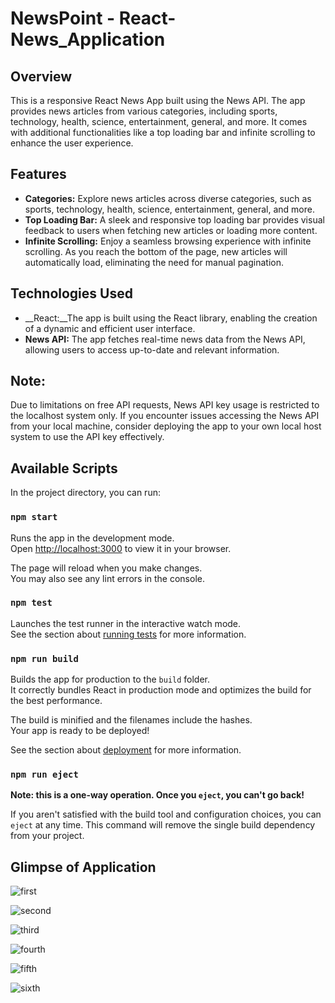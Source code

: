 # NewsPoint - React-News_Application

## Overview
This is a responsive React News App built using the News API. The app provides news articles from various categories, including sports, technology, health, science, entertainment, general, and more. It comes with additional functionalities like a top loading bar and infinite scrolling to enhance the user experience.

## Features
* __Categories:__ Explore news articles across diverse categories, such as sports, technology, health, science, entertainment, general, and more.
* __Top Loading Bar:__ A sleek and responsive top loading bar provides visual feedback to users when fetching new articles or loading more content.
* __Infinite Scrolling:__ Enjoy a seamless browsing experience with infinite scrolling. As you reach the bottom of the page, new articles will automatically load, eliminating the need for manual pagination.

## Technologies Used
* __React:__The app is built using the React library, enabling the creation of a dynamic and efficient user interface.
* __News API:__ The app fetches real-time news data from the News API, allowing users to access up-to-date and relevant information.

## Note: 
Due to limitations on free API requests, News API key usage is restricted to the localhost system only. If you encounter issues accessing the News API from your local machine, consider deploying the app to your own local host system to use the API key effectively.
  
## Available Scripts

In the project directory, you can run:

### `npm start`

Runs the app in the development mode.\
Open [http://localhost:3000](http://localhost:3000) to view it in your browser.

The page will reload when you make changes.\
You may also see any lint errors in the console.

### `npm test`

Launches the test runner in the interactive watch mode.\
See the section about [running tests](https://facebook.github.io/create-react-app/docs/running-tests) for more information.

### `npm run build`

Builds the app for production to the `build` folder.\
It correctly bundles React in production mode and optimizes the build for the best performance.

The build is minified and the filenames include the hashes.\
Your app is ready to be deployed!

See the section about [deployment](https://facebook.github.io/create-react-app/docs/deployment) for more information.

### `npm run eject`

**Note: this is a one-way operation. Once you `eject`, you can't go back!**

If you aren't satisfied with the build tool and configuration choices, you can `eject` at any time. This command will remove the single build dependency from your project.

## Glimpse of Application
![first](https://github.com/Vivek16-ops/React_NeewsPoint_App/assets/78420856/23d912f6-8a4a-4a41-ab38-0e9e86f8fd41)

![second](https://github.com/Vivek16-ops/React_NeewsPoint_App/assets/78420856/5493961e-4ff1-4b5c-ac3f-48d123344078)

![third](https://github.com/Vivek16-ops/React_NeewsPoint_App/assets/78420856/58818432-2c82-41f0-8c08-88a29f576098)

![fourth](https://github.com/Vivek16-ops/React_NeewsPoint_App/assets/78420856/1ba76761-273f-4c94-850d-bc34aee41191)

![fifth](https://github.com/Vivek16-ops/React_NeewsPoint_App/assets/78420856/b98ff12a-2ad7-4bea-b2a1-df974735a764)

![sixth](https://github.com/Vivek16-ops/React_NeewsPoint_App/assets/78420856/041381aa-4782-401b-afa7-983ec9560a01)



